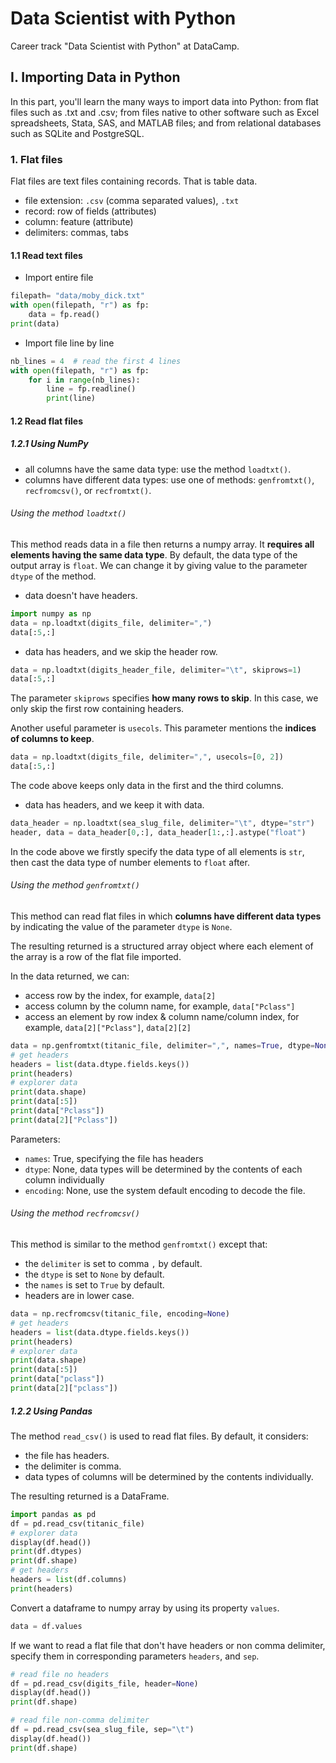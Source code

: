 # Data Scientist with Python
Career track "Data Scientist with Python" at DataCamp.

## I. Importing Data in Python

In this part, you'll learn the many ways to import data into Python: from flat files such as .txt and .csv; from files native to other software such as Excel spreadsheets, Stata, SAS, and MATLAB files; and from relational databases such as SQLite and PostgreSQL.

### 1. Flat files

Flat files are text files containing records. That is table data.
-   file extension: `.csv` (comma separated values), `.txt`
-   record: row of fields (attributes)
-   column: feature (attribute)
-   delimiters: commas, tabs

#### 1.1 Read text files
- Import entire file
```Python
filepath= "data/moby_dick.txt"
with open(filepath, "r") as fp:
    data = fp.read()
print(data)
```

- Import file line by line
```Python
nb_lines = 4  # read the first 4 lines
with open(filepath, "r") as fp:
    for i in range(nb_lines):
        line = fp.readline()
        print(line)
```

#### 1.2 Read flat files

##### 1.2.1 Using NumPy
- all columns have the same data type: use the method `loadtxt()`.
- columns have different data types: use one of methods: `genfromtxt()`, `recfromcsv()`, or `recfromtxt()`.

###### Using the method `loadtxt()`
This method reads data in a file then returns a numpy array. It **requires all elements having the same data type**. By default, the data type of the output array is `float`. We can change it by giving value to the parameter `dtype` of the method.

- data doesn't have headers.
```Python
import numpy as np
data = np.loadtxt(digits_file, delimiter=",")
data[:5,:]
```
- data has headers, and we skip the header row.
```Python
data = np.loadtxt(digits_header_file, delimiter="\t", skiprows=1)
data[:5,:]
```
The parameter `skiprows` specifies **how many rows to skip**. In this case, we only skip the first row containing headers.

Another useful parameter is `usecols`. This parameter mentions the **indices of columns to keep**.
```Python
data = np.loadtxt(digits_file, delimiter=",", usecols=[0, 2])
data[:5,:]
```
The code above keeps only data in the first and the third columns.

- data has headers, and we keep it with data.
```Python
data_header = np.loadtxt(sea_slug_file, delimiter="\t", dtype="str")
header, data = data_header[0,:], data_header[1:,:].astype("float")
```
In the code above we firstly specify the data type of all elements is `str`, then cast the data type of number elements to `float` after.

###### Using the method `genfromtxt()`

This method can read flat files in which **columns have different data types** by indicating the value of the parameter `dtype` is `None`.

The resulting returned is a structured array object where each element of the array is a row of the flat file imported.

In the data returned, we can:
- access row by the index, for example, `data[2]`
- access column by the column name, for example, `data["Pclass"]`
- access an element by row index & column name/column index, for example, `data[2]["Pclass"]`, `data[2][2]`
```Python
data = np.genfromtxt(titanic_file, delimiter=",", names=True, dtype=None, encoding=None)
# get headers
headers = list(data.dtype.fields.keys())
print(headers)
# explorer data
print(data.shape)
print(data[:5])
print(data["Pclass"])
print(data[2]["Pclass"])
```
Parameters:
- `names`: True, specifying the file has headers
- `dtype`: None, data types will be determined by the contents of each column individually
- `encoding`: None, use the system default encoding to decode the file.

###### Using the method `recfromcsv()`
This method is similar to the method `genfromtxt()` except that:
- the `delimiter` is set to comma `,` by default.
- the `dtype` is set to `None` by default.
- the `names` is set to `True` by default.
- headers are in lower case.
```Python
data = np.recfromcsv(titanic_file, encoding=None)
# get headers
headers = list(data.dtype.fields.keys())
print(headers)
# explorer data
print(data.shape)
print(data[:5])
print(data["pclass"])
print(data[2]["pclass"])
```
##### 1.2.2 Using Pandas

The method `read_csv()` is used to read flat files. By default, it considers:
- the file has headers.
- the delimiter is comma.
- data types of columns will be determined by the contents individually.

The resulting returned is a DataFrame.
```Python
import pandas as pd
df = pd.read_csv(titanic_file)
# explorer data
display(df.head())
print(df.dtypes)
print(df.shape)
# get headers
headers = list(df.columns)
print(headers)
```

Convert a dataframe to numpy array by using its property `values`.
```Python
data = df.values
```

If we want to read a flat file that don't have headers or non comma delimiter, specify them in corresponding parameters `headers`, and `sep`.
```Python
# read file no headers
df = pd.read_csv(digits_file, header=None)
display(df.head())
print(df.shape)

# read file non-comma delimiter
df = pd.read_csv(sea_slug_file, sep="\t")
display(df.head())
print(df.shape)
```
